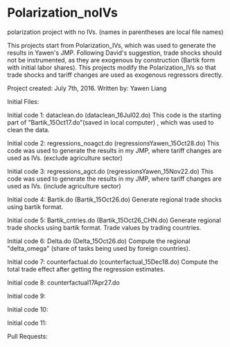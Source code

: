 # Polarization_noIVs
polarization project with no IVs. 
(names in parentheses are local file names)

This projects start from Polarization_IVs, which was used to generate the results in Yawen's JMP. Following David's suggestion, trade shocks should not be instrumented, as they are exogenous by construction (Bartik form with initial labor shares). This projects modify the Polarization_IVs so that trade shocks and tariff changes are used as exogenous regressors directly. 

Project created: July 7th, 2016.
Written by: Yawen Liang

Initial Files:

Initial code 1: dataclean.do (dataclean_16Jul02.do)
This code is the starting part of "Bartik_15Oct17.do"(saved in local computer) , which was used to clean the data.

Initial code 2: regressions_noagct.do (regressionsYawen_15Oct28.do)
This code was used to generate the results in my JMP, where tariff changes are used as IVs. (exclude agriculture sector)

Initial code 3: regressions_agct.do (regressionsYawen_15Nov22.do)
This code was used to generate the results in my JMP, where tariff changes are used as IVs. (include agriculture sector)

Initial code 4: Bartik.do (Bartik_15Oct26.do)
Generate regional trade shocks using bartik format.

Initial code 5: Bartik_cntries.do (Bartik_15Oct26_CHN.do)
Generate regional trade shocks using bartik format. Trade values by trading countries.

Initial code 6: Delta.do (Delta_15Oct26.do)
Compute the regional "delta_omega" (share of tasks being used by foreign countries).

Initial code 7: counterfactual.do (counterfactual_15Dec18.do)
Compute the total trade effect after getting the regression estimates.

Initial code 8: counterfactual17Apr27.do

Initial code 9:

Initial code 10:

Initial code 11:

Pull Requests:


